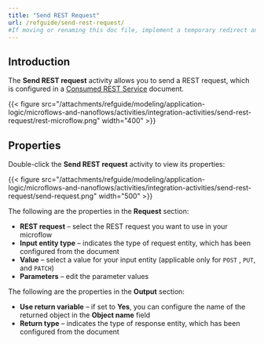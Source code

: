 ```yaml
---
title: "Send REST Request"
url: /refguide/send-rest-request/
#If moving or renaming this doc file, implement a temporary redirect and let the respective team know they should update the URL in the product. See Mapping to Products for more details.
---
```


## Introduction

The **Send REST request** activity allows you to send a REST request, which is configured in a [Consumed REST Service](/refguide/consumed-rest-service/) document.

{{< figure src="/attachments/refguide/modeling/application-logic/microflows-and-nanoflows/activities/integration-activities/send-rest-request/rest-microflow.png" width="400" >}}

## Properties 

Double-click the **Send REST request** activity to view its properties:

{{< figure src="/attachments/refguide/modeling/application-logic/microflows-and-nanoflows/activities/integration-activities/send-rest-request/send-request.png" width="500" >}}

The following are the properties in the **Request** section:

* **REST request** – select the REST request you want to use in your microflow
* **Input entity type** – indicates the type of request entity, which has been configured from the document
* **Value** – select a value for your input entity (applicable only for `POST` , `PUT`, and `PATCH`)
* **Parameters** – edit the parameter values

The following are the properties in the **Output** section:

* **Use return variable** – if set to **Yes**, you can configure the name of the returned object in the **Object name** field 
* **Return type** – indicates the type of response entity, which has been configured from the document 
